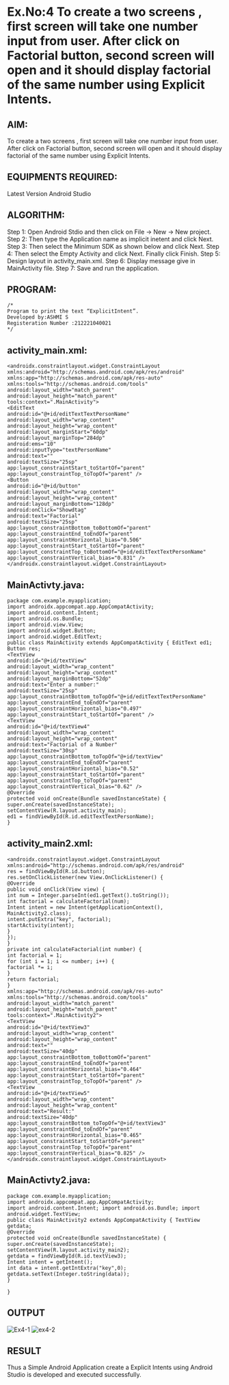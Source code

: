# Ex.No:4 To create a two screens , first screen will take one number input from user. After click on Factorial button, second screen will open and it should display factorial of the same number using Explicit Intents.


## AIM:

To create a two screens , first screen will take one number input from user. After click on Factorial button, second screen will open and it should display factorial of the same number using Explicit Intents.


## EQUIPMENTS REQUIRED:

Latest Version Android Studio

## ALGORITHM:

 Step 1: Open Android Stdio and then click on File -> New -> New project.
 Step 2: Then type the Application name as implicit inetent and click Next.
 Step 3: Then select the Minimum SDK as shown below and click Next.
 Step 4: Then select the Empty Activity and click Next. Finally click Finish.
 Step 5: Design layout in activity_main.xml.
 Step 6: Display message give in MainActivity file.
 Step 7: Save and run the application.



## PROGRAM:
```
/*
Program to print the text “ExplicitIntent”.
Developed by:ASHMI S
Registeration Number :212221040021
*/
```
## activity_main.xml:
```
<androidx.constraintlayout.widget.ConstraintLayout
xmlns:android="http://schemas.android.com/apk/res/android"
xmlns:app="http://schemas.android.com/apk/res-auto"
xmlns:tools="http://schemas.android.com/tools"
android:layout_width="match_parent"
android:layout_height="match_parent"
tools:context=".MainActivity">
<EditText
android:id="@+id/editTextTextPersonName"
android:layout_width="wrap_content"
android:layout_height="wrap_content"
android:layout_marginStart="60dp"
android:layout_marginTop="284dp"
android:ems="10"
android:inputType="textPersonName"
android:text=""
android:textSize="25sp"
app:layout_constraintStart_toStartOf="parent"
app:layout_constraintTop_toTopOf="parent" />
<Button
android:id="@+id/button"
android:layout_width="wrap_content"
android:layout_height="wrap_content"
android:layout_marginBottom="128dp"
android:onClick="Showdtag"
android:text="Factorial"
android:textSize="25sp"
app:layout_constraintBottom_toBottomOf="parent"
app:layout_constraintEnd_toEndOf="parent"
app:layout_constraintHorizontal_bias="0.506"
app:layout_constraintStart_toStartOf="parent"
app:layout_constraintTop_toBottomOf="@+id/editTextTextPersonName"
app:layout_constraintVertical_bias="0.831" />
</androidx.constraintlayout.widget.ConstraintLayout>
```
## MainActivty.java:
```
package com.example.myapplication;
import androidx.appcompat.app.AppCompatActivity;
import android.content.Intent;
import android.os.Bundle;
import android.view.View;
import android.widget.Button;
import android.widget.EditText;
public class MainActivity extends AppCompatActivity { EditText ed1; Button res;
<TextView
android:id="@+id/textView"
android:layout_width="wrap_content"
android:layout_height="wrap_content"
android:layout_marginBottom="52dp"
android:text="Enter a number:"
android:textSize="25sp"
app:layout_constraintBottom_toTopOf="@+id/editTextTextPersonName"
app:layout_constraintEnd_toEndOf="parent"
app:layout_constraintHorizontal_bias="0.497"
app:layout_constraintStart_toStartOf="parent" />
<TextView
android:id="@+id/textView4"
android:layout_width="wrap_content"
android:layout_height="wrap_content"
android:text="Factorial of a Number"
android:textSize="30sp"
app:layout_constraintBottom_toTopOf="@+id/textView"
app:layout_constraintEnd_toEndOf="parent"
app:layout_constraintHorizontal_bias="0.52"
app:layout_constraintStart_toStartOf="parent"
app:layout_constraintTop_toTopOf="parent"
app:layout_constraintVertical_bias="0.62" />
@Override
protected void onCreate(Bundle savedInstanceState) {
super.onCreate(savedInstanceState);
setContentView(R.layout.activity_main);
ed1 = findViewById(R.id.editTextTextPersonName);
}
```

## activity_main2.xml:
```
<androidx.constraintlayout.widget.ConstraintLayout
xmlns:android="http://schemas.android.com/apk/res/android"
res = findViewById(R.id.button);
res.setOnClickListener(new View.OnClickListener() {
@Override
public void onClick(View view) {
int num = Integer.parseInt(ed1.getText().toString());
int factorial = calculateFactorial(num);
Intent intent = new Intent(getApplicationContext(),
MainActivity2.class);
intent.putExtra("key", factorial);
startActivity(intent);
}
});
}
private int calculateFactorial(int number) {
int factorial = 1;
for (int i = 1; i <= number; i++) {
factorial *= i;
}
return factorial;
}
xmlns:app="http://schemas.android.com/apk/res-auto"
xmlns:tools="http://schemas.android.com/tools"
android:layout_width="match_parent"
android:layout_height="match_parent"
tools:context=".MainActivity2">
<TextView
android:id="@+id/textView3"
android:layout_width="wrap_content"
android:layout_height="wrap_content"
android:text=""
android:textSize="40dp"
app:layout_constraintBottom_toBottomOf="parent"
app:layout_constraintEnd_toEndOf="parent"
app:layout_constraintHorizontal_bias="0.464"
app:layout_constraintStart_toStartOf="parent"
app:layout_constraintTop_toTopOf="parent" />
<TextView
android:id="@+id/textView5"
android:layout_width="wrap_content"
android:layout_height="wrap_content"
android:text="Result:"
android:textSize="40dp"
app:layout_constraintBottom_toTopOf="@+id/textView3"
app:layout_constraintEnd_toEndOf="parent"
app:layout_constraintHorizontal_bias="0.465"
app:layout_constraintStart_toStartOf="parent"
app:layout_constraintTop_toTopOf="parent"
app:layout_constraintVertical_bias="0.825" />
</androidx.constraintlayout.widget.ConstraintLayout>
```
## MainActivty2.java:
```
package com.example.myapplication;
import androidx.appcompat.app.AppCompatActivity;
import android.content.Intent; import android.os.Bundle; import android.widget.TextView;
public class MainActivity2 extends AppCompatActivity { TextView getdata;
@Override
protected void onCreate(Bundle savedInstanceState) {
super.onCreate(savedInstanceState);
setContentView(R.layout.activity_main2);
getdata = findViewById(R.id.textView3);
Intent intent = getIntent();
int data = intent.getIntExtra("key",0);
getdata.setText(Integer.toString(data));
}

}
```

## OUTPUT
![Ex4-1](https://github.com/suryacse05/Mobile-Application-Development/assets/103128410/f47b0d4a-d362-4c60-9529-ccb65e8e65ae)
![ex4-2](https://github.com/suryacse05/Mobile-Application-Development/assets/103128410/f90bac81-362b-42ea-86a8-74fa14b3ae6b)




## RESULT
Thus a Simple Android Application create a Explicit Intents using Android Studio is developed and executed successfully.


